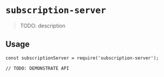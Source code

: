 # `subscription-server`

> TODO: description

## Usage

```
const subscriptionServer = require('subscription-server');

// TODO: DEMONSTRATE API
```

